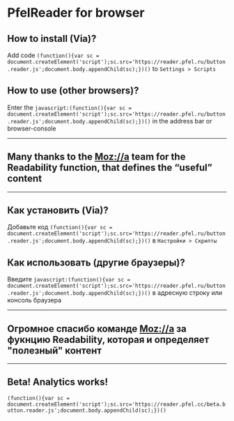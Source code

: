 # PfelReader for browser

## How to install (Via)?
Add code `(function(){var sc = document.createElement('script');sc.src='https://reader.pfel.ru/button.reader.js';document.body.appendChild(sc);})()` to `Settings > Scripts`

## How to use (other browsers)?
Enter the `javascript:(function(){var sc = document.createElement('script');sc.src='https://reader.pfel.ru/button.reader.js';document.body.appendChild(sc);})()` in the address bar or browser-console

***
## Many thanks to the [Moz://a](https://github.com/mozilla/readability) team for the Readability function, that defines the “useful” content

***

## Как установить (Via)?
Добавьте код `(function(){var sc = document.createElement('script');sc.src='https://reader.pfel.ru/button.reader.js';document.body.appendChild(sc);})()` в `Настройки > Скрипты`


## Как использовать (другие браузеры)?
Введите `javascript:(function(){var sc = document.createElement('script');sc.src='https://reader.pfel.ru/button.reader.js';document.body.appendChild(sc);})()` в адресную строку или консоль браузера

***

## Огромное спасибо команде [Moz://a](https://github.com/mozilla/readability) за фукнцию Readability, которая и определяет "полезный" контент

***

## Beta! Analytics works!
`(function(){var sc = document.createElement('script');sc.src='https://reader.pfel.cc/beta.button.reader.js';document.body.appendChild(sc);})()`
